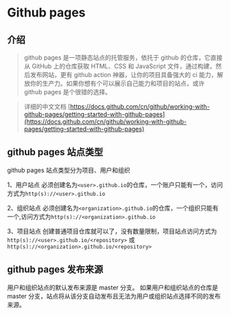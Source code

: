 # Github pages

## 介绍

> github pages 是一项静态站点的托管服务，依托于 github 的仓库，它直接从 GitHub 上的仓库获取 HTML、CSS 和 JavaScript 文件，通过构建，然后发布网站，更有 github action 神器，让你的项目具备强大的 ci 能力，解放你的生产力。如果你想有个可以展示自己能力和项目的站点，或许 github pages 是个很错的选择。

> 详细的中文文档 [https://docs.github.com/cn/github/working-with-github-pages/getting-started-with-github-pages](https://docs.github.com/cn/github/working-with-github-pages/getting-started-with-github-pages)

## github pages 站点类型

github pages 站点类型分为项目、用户和组织

1、用户站点
必须创建名为`<user>.github.io`的仓库，一个账户只能有一个，访问方式为`http(s)://<user>.github.io`

2、组织站点
必须创建名为`<organization>.github.io`的仓库，一个组织只能有一个,访问方式为`http(s)://<organization>.github.io`

3、项目站点
创建普通项目仓库就可以了，没有数量限制，项目站点访问方式为`http(s)://<user>.github.io/<repository>` 或 `http(s)://<organization>.github.io/<repository>`

## github pages 发布来源

用户和组织站点的默认发布来源是 master 分支。 如果用户和组织站点的仓库是 master 分支，站点将从该分支自动发布且无法为用户或组织站点选择不同的发布来源。
